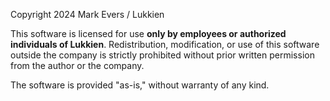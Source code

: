 Copyright 2024 Mark Evers / Lukkien

This software is licensed for use **only by employees or authorized individuals of Lukkien**.
Redistribution, modification, or use of this software outside the company is strictly prohibited without prior written permission from the author or the company.

The software is provided "as-is," without warranty of any kind.
